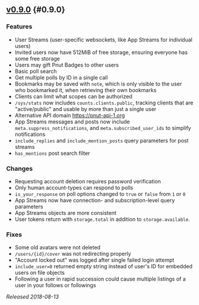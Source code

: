 ## [v0.9.0](https://pnut.io/docs/api/changes/0.9.0) {#0.9.0}

### Features

* User Streams (user-specific websockets, like App Streams for individual users)
* Invited users now have 512MiB of free storage, ensuring everyone has some free storage
* Users may gift Pnut Badges to other users
* Basic poll search
* Get multiple polls by ID in a single call
* Bookmarks may be saved with `note`, which is only visible to the user who bookmarked it, when retrieving their own bookmarks
* Clients can limit what scopes can be authorized
* `/sys/stats` now includes `counts.clients.public`, tracking clients that are "active/public" and usable by more than just a single user
* Alternative API domain https://pnut-api-1.org
* App Streams messages and posts now include `meta.suppress_notifications`, and `meta.subscribed_user_ids` to simplify notifications
* `include_replies` and `include_mention_posts` query parameters for post streams
* `has_mentions` post search filter

### Changes

* Requesting account deletion requires password verification
* Only human account-types can respond to polls
* `is_your_response` on poll options changed to `true` or `false` from `1` or `0`
* App Streams now have connection- and subscription-level query parameters
* App Streams objects are more consistent
* User tokens return with `storage.total` in addition to `storage.available`.

### Fixes

* Some old avatars were not deleted
* `/users/{id}/cover` was not redirecting properly
* "Account locked out" was logged after single failed login attempt
* `include_user=0` returned empty string instead of user's ID for embedded users on file objects
* Following a user in rapid succession could cause multiple listings of a user in your follows or followings

*Released 2018-08-13*